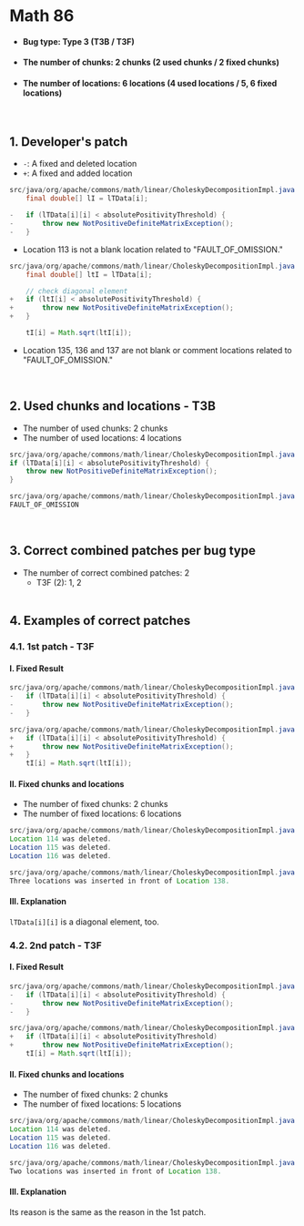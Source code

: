 # Math 86
* <h4>Bug type: Type 3 (T3B / T3F)</h4>
* <h4>The number of chunks: 2 chunks (2 used chunks / 2 fixed chunks)</h4>
* <h4>The number of locations: 6 locations (4 used locations / 5, 6 fixed locations)</h4>
<br>

## 1. Developer's patch
* `-`: A fixed and deleted location
* `+`: A fixed and added location
```java
src/java/org/apache/commons/math/linear/CholeskyDecompositionImpl.java: 112-116
    final double[] lI = lTData[i];

-   if (lTData[i][i] < absolutePositivityThreshold) {
-       throw new NotPositiveDefiniteMatrixException();
-   }
```
* Location 113 is not a blank location related to "FAULT_OF_OMISSION."

```java
src/java/org/apache/commons/math/linear/CholeskyDecompositionImpl.java: 134-138
    final double[] ltI = lTData[i];

    // check diagonal element
+   if (ltI[i] < absolutePositivityThreshold) {
+       throw new NotPositiveDefiniteMatrixException();
+   }

    tI[i] = Math.sqrt(ltI[i]);
```
* Location 135, 136 and 137 are not blank or comment locations related to "FAULT_OF_OMISSION."
<br>

## 2. Used chunks and locations - T3B
* The number of used chunks: 2 chunks
* The number of used locations: 4 locations
```java
src/java/org/apache/commons/math/linear/CholeskyDecompositionImpl.java: 114-116
if (lTData[i][i] < absolutePositivityThreshold) {
    throw new NotPositiveDefiniteMatrixException();
}
```

```java
src/java/org/apache/commons/math/linear/CholeskyDecompositionImpl.java: 138
FAULT_OF_OMISSION
```
<br>

## 3. Correct combined patches per bug type
* The number of correct combined patches: 2
    * T3F (2): 1, 2
<br><br>

## 4. Examples of correct patches
### 4.1. 1st patch - T3F
#### I. Fixed Result
```java
src/java/org/apache/commons/math/linear/CholeskyDecompositionImpl.java: 114-116
-   if (lTData[i][i] < absolutePositivityThreshold) {
-       throw new NotPositiveDefiniteMatrixException();
-   }
```

```java
src/java/org/apache/commons/math/linear/CholeskyDecompositionImpl.java: 138
+   if (lTData[i][i] < absolutePositivityThreshold) {
+       throw new NotPositiveDefiniteMatrixException();
+   }
    tI[i] = Math.sqrt(ltI[i]);
```

#### II. Fixed chunks and locations
* The number of fixed chunks: 2 chunks
* The number of fixed locations: 6 locations
```java
src/java/org/apache/commons/math/linear/CholeskyDecompositionImpl.java: 114-116
Location 114 was deleted.
Location 115 was deleted.
Location 116 was deleted.
```

```java
src/java/org/apache/commons/math/linear/CholeskyDecompositionImpl.java: 138
Three locations was inserted in front of Location 138.
```

#### III. Explanation
```lTData[i][i]``` is a diagonal element, too.
<br>

### 4.2. 2nd patch - T3F
#### I. Fixed Result
```java
src/java/org/apache/commons/math/linear/CholeskyDecompositionImpl.java: 114-116
-   if (lTData[i][i] < absolutePositivityThreshold) {
-       throw new NotPositiveDefiniteMatrixException();
-   }
```

```java
src/java/org/apache/commons/math/linear/CholeskyDecompositionImpl.java: 138
+   if (lTData[i][i] < absolutePositivityThreshold)
+       throw new NotPositiveDefiniteMatrixException();
    tI[i] = Math.sqrt(ltI[i]);
```

#### II. Fixed chunks and locations
* The number of fixed chunks: 2 chunks
* The number of fixed locations: 5 locations
```java
src/java/org/apache/commons/math/linear/CholeskyDecompositionImpl.java: 114-116
Location 114 was deleted.
Location 115 was deleted.
Location 116 was deleted.
```

```java
src/java/org/apache/commons/math/linear/CholeskyDecompositionImpl.java: 138
Two locations was inserted in front of Location 138.
```

#### III. Explanation
Its reason is the same as the reason in the 1st patch.
<br><br>